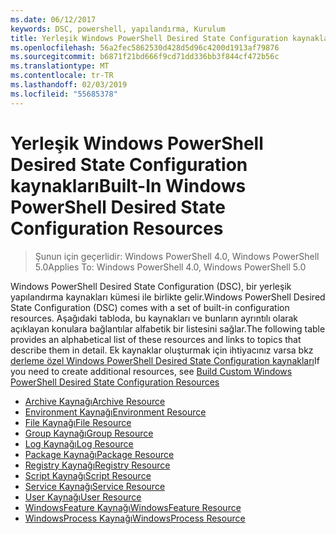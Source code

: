 ```yaml
---
ms.date: 06/12/2017
keywords: DSC, powershell, yapılandırma, Kurulum
title: Yerleşik Windows PowerShell Desired State Configuration kaynakları
ms.openlocfilehash: 56a2fec5862530d428d5d96c4200d1913af79876
ms.sourcegitcommit: b6871f21bd666f9cd71dd336bb3f844cf472b56c
ms.translationtype: MT
ms.contentlocale: tr-TR
ms.lasthandoff: 02/03/2019
ms.locfileid: "55685378"
---
```

# <a name="built-in-windows-powershell-desired-state-configuration-resources"></a><span data-ttu-id="cab4e-103">Yerleşik Windows PowerShell Desired State Configuration kaynakları</span><span class="sxs-lookup"><span data-stu-id="cab4e-103">Built-In Windows PowerShell Desired State Configuration Resources</span></span>

> <span data-ttu-id="cab4e-104">Şunun için geçerlidir: Windows PowerShell 4.0, Windows PowerShell 5.0</span><span class="sxs-lookup"><span data-stu-id="cab4e-104">Applies To: Windows PowerShell 4.0, Windows PowerShell 5.0</span></span>

<span data-ttu-id="cab4e-105">Windows PowerShell Desired State Configuration (DSC), bir yerleşik yapılandırma kaynakları kümesi ile birlikte gelir.</span><span class="sxs-lookup"><span data-stu-id="cab4e-105">Windows PowerShell Desired State Configuration (DSC) comes with a set of built-in configuration resources.</span></span> <span data-ttu-id="cab4e-106">Aşağıdaki tabloda, bu kaynakları ve bunların ayrıntılı olarak açıklayan konulara bağlantılar alfabetik bir listesini sağlar.</span><span class="sxs-lookup"><span data-stu-id="cab4e-106">The following table provides an alphabetical list of these resources and links to topics that describe them in detail.</span></span> <span data-ttu-id="cab4e-107">Ek kaynaklar oluşturmak için ihtiyacınız varsa bkz [derleme özel Windows PowerShell Desired State Configuration kaynakları](../../../resources/authoringResource.md)</span><span class="sxs-lookup"><span data-stu-id="cab4e-107">If you need to create additional resources, see [Build Custom Windows PowerShell Desired State Configuration Resources](../../../resources/authoringResource.md)</span></span>

* [<span data-ttu-id="cab4e-108">Archive Kaynağı</span><span class="sxs-lookup"><span data-stu-id="cab4e-108">Archive Resource</span></span>](archiveResource.md)
* [<span data-ttu-id="cab4e-109">Environment Kaynağı</span><span class="sxs-lookup"><span data-stu-id="cab4e-109">Environment Resource</span></span>](environmentResource.md)
* [<span data-ttu-id="cab4e-110">File Kaynağı</span><span class="sxs-lookup"><span data-stu-id="cab4e-110">File Resource</span></span>](fileResource.md)
* [<span data-ttu-id="cab4e-111">Group Kaynağı</span><span class="sxs-lookup"><span data-stu-id="cab4e-111">Group Resource</span></span>](groupResource.md)
* [<span data-ttu-id="cab4e-112">Log Kaynağı</span><span class="sxs-lookup"><span data-stu-id="cab4e-112">Log Resource</span></span>](logResource.md)
* [<span data-ttu-id="cab4e-113">Package Kaynağı</span><span class="sxs-lookup"><span data-stu-id="cab4e-113">Package Resource</span></span>](packageResource.md)
* [<span data-ttu-id="cab4e-114">Registry Kaynağı</span><span class="sxs-lookup"><span data-stu-id="cab4e-114">Registry Resource</span></span>](registryResource.md)
* [<span data-ttu-id="cab4e-115">Script Kaynağı</span><span class="sxs-lookup"><span data-stu-id="cab4e-115">Script Resource</span></span>](scriptResource.md)
* [<span data-ttu-id="cab4e-116">Service Kaynağı</span><span class="sxs-lookup"><span data-stu-id="cab4e-116">Service Resource</span></span>](serviceResource.md)
* [<span data-ttu-id="cab4e-117">User Kaynağı</span><span class="sxs-lookup"><span data-stu-id="cab4e-117">User Resource</span></span>](userResource.md)
* [<span data-ttu-id="cab4e-118">WindowsFeature Kaynağı</span><span class="sxs-lookup"><span data-stu-id="cab4e-118">WindowsFeature Resource</span></span>](windowsfeatureResource.md)
* [<span data-ttu-id="cab4e-119">WindowsProcess Kaynağı</span><span class="sxs-lookup"><span data-stu-id="cab4e-119">WindowsProcess Resource</span></span>](windowsProcessResource.md)